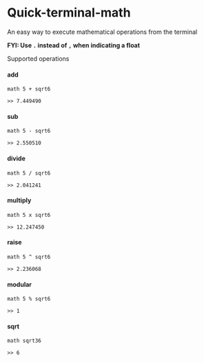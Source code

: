 # Quick-terminal-math
An easy way to execute mathematical operations from the terminal

<b>FYI: Use `.` instead of `,` when indicating a float </b>

Supported operations<br/>
#### add
```
math 5 + sqrt6

>> 7.449490
``` 
#### sub
```
math 5 - sqrt6

>> 2.550510
```
#### divide
```
math 5 / sqrt6

>> 2.041241
```

#### multiply
```
math 5 x sqrt6

>> 12.247450
```

#### raise
```
math 5 ^ sqrt6

>> 2.236068
```

#### modular
```
math 5 % sqrt6

>> 1
```
#### sqrt
```
math sqrt36

>> 6
```
